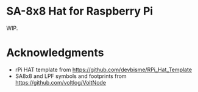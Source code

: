 # SA-8x8 Hat for Raspberry Pi #

WIP.


# Acknowledgments #

* rPi HAT template from https://github.com/devbisme/RPi_Hat_Template
* SA8x8 and LPF symbols and footprints from
  https://github.com/voltlog/VoltNode
